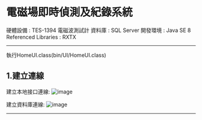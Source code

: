 電磁場即時偵測及紀錄系統
===============================================================

硬體設備 : TES-1394 電磁波測試計
資料庫 : SQL Server
開發環境 : Java SE 8
Referenced Libraries : RXTX

---------

執行HomeUI.class(bin/UI/HomeUI.class)

1.建立連線
-----------
建立本地接口連線:
![image](picture/connDemo.png)

建立資料庫連線:
![image](picture/DBconnDemo.png)

-----------------
